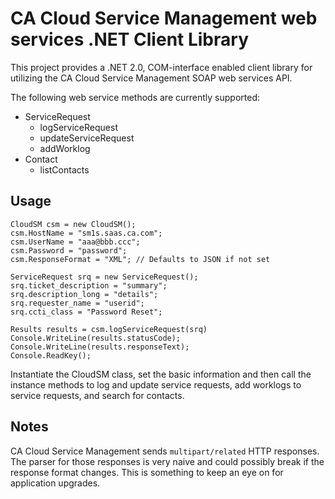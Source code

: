 # CA Cloud Service Management web services .NET Client Library

This project provides a .NET 2.0, COM-interface enabled client library for
utilizing the CA Cloud Service Management SOAP web services API.

The following web service methods are currently supported:

  - ServiceRequest
    - logServiceRequest
    - updateServiceRequest
    - addWorklog
  - Contact
    - listContacts

## Usage

```
CloudSM csm = new CloudSM();
csm.HostName = "sm1s.saas.ca.com";
csm.UserName = "aaa@bbb.ccc";
csm.Password = "password";
csm.ResponseFormat = "XML"; // Defaults to JSON if not set

ServiceRequest srq = new ServiceRequest();
srq.ticket_description = "summary";
srq.description_long = "details";
srq.requester_name = "userid";
srq.ccti_class = "Password Reset";

Results results = csm.logServiceRequest(srq)
Console.WriteLine(results.statusCode);
Console.WriteLine(results.responseText);
Console.ReadKey();
```

Instantiate the CloudSM class, set the basic information and then call the
instance methods to log and update service requests, add worklogs to service
requests, and search for contacts.

## Notes

CA Cloud Service Management sends `multipart/related` HTTP responses.  The
parser for those responses is very naive and could possibly break if the
response format changes.  This is something to keep an eye on for application
upgrades.
